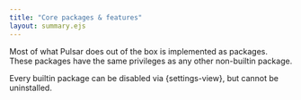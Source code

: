 ```yaml
---
title: "Core packages & features"
layout: summary.ejs
---
```


Most of what Pulsar does out of the box is implemented as packages. These packages have the same privileges as any other non-builtin package.

Every builtin package can be disabled via {settings-view}, but cannot be uninstalled.

